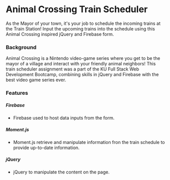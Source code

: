 # Animal Crossing Train Scheduler

As the Mayor of your town, it's your job to schedule the incoming trains at the Train Station! Input the upcoming trains into the schedule using this Animal Crossing inspired jQuery and Firebase form.

### Background

Animal Crossing is a Nintendo video-game series where you get to be the mayor of a village and interact with your friendly animal neighbors! This train scheduler assignment was a part of the KU Full Stack Web Development Bootcamp, combining skills in jQuery and Firebase with the best video game series ever.  

### Features

##### Firebase
- Firebase used to host data inputs from the form.

##### Moment.js
- Moment.js retrieve and manipulate information fron the train schedule to provide up-to-date information. 

##### jQuery
- jQuery to manipulate the content on the page. 